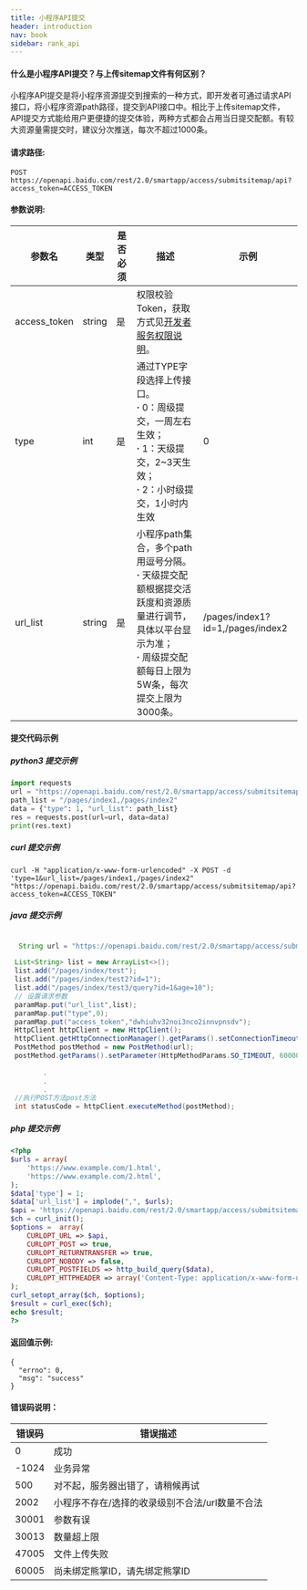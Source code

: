 ```yaml
---
title: 小程序API提交
header: introduction
nav: book
sidebar: rank_api
---
```




#### 什么是小程序API提交？与上传sitemap文件有何区别？

小程序API提交是将小程序资源提交到搜索的一种方式，即开发者可通过请求API接口，将小程序资源path路径，提交到API接口中。相比于上传sitemap文件，API提交方式能给用户更便捷的提交体验，两种方式都会占用当日提交配额。有较大资源量需提交时，建议分次推送，每次不超过1000条。

#### 请求路径:
```
POST https://openapi.baidu.com/rest/2.0/smartapp/access/submitsitemap/api?access_token=ACCESS_TOKEN
```


#### 参数说明:

|参数名 | 类型 | 是否必须 | 描述 | 示例|
|----- |-----| ------| ----- | ----|
|access_token	|string|	是	|权限校验Token，获取方式见[开发者服务权限说明](https://smartprogram.baidu.com/docs/develop/serverapi/power_exp/)。|
|type |int | 是 | 通过TYPE字段选择上传接口。<br>**·** 0：周级提交，一周左右生效；<br>**·** 1：天级提交，2~3天生效；<br>**·** 2：小时级提交，1小时内生效| 0|
|url\_list |string  | 是 | 小程序path集合，多个path用逗号分隔。<br>**·** 天级提交配额根据提交活跃度和资源质量进行调节，具体以平台显示为准；<br>**·** 周级提交配额每日上限为5W条，每次提交上限为3000条。|/pages/index1?id=1,/pages/index2|


#### **提交代码示例**

##### **python3 提交示例**
```python
import requests
url = "https://openapi.baidu.com/rest/2.0/smartapp/access/submitsitemap/api?access_token=ACCESS_TOKEN"
path_list = "/pages/index1,/pages/index2"
data = {"type": 1, "url_list": path_list}  
res = requests.post(url=url, data=data) 
print(res.text)
```
##### **curl 提交示例**

```
curl -H "application/x-www-form-urlencoded" -X POST -d 'type=1&url_list=/pages/index1,/pages/index2" "https://openapi.baidu.com/rest/2.0/smartapp/access/submitsitemap/api?access_token=ACCESS_TOKEN" 
```
##### **java 提交示例**

```java

￼ String url = "https://openapi.baidu.com/rest/2.0/smartapp/access/submitsitemap/api";

 List<String> list = new ArrayList<>();
 list.add("/pages/index/test");
 list.add("/pages/index/test2?id=1");
 list.add("/pages/index/test3/query?id=1&age=10");
 // 设置请求参数
 paramMap.put("url_list",list);
 paramMap.put("type",0);
 paramMap.put("access_token","dwhiuhv32noi3nco2innvpnsdv");
 HttpClient httpClient = new HttpClient();
 httpClient.getHttpConnectionManager().getParams().setConnectionTimeout(15000);
 PostMethod postMethod = new PostMethod(url);
 postMethod.getParams().setParameter(HttpMethodParams.SO_TIMEOUT, 60000);
        
        .
        .
        .
 //执行POST方法post方法
 int statusCode = httpClient.executeMethod(postMethod);
```
##### **php 提交示例**

```php
<?php
$urls = array(
    'https://www.example.com/1.html',
    'https://www.example.com/2.html',
);
$data['type'] = 1;
$data['url_list'] = implode(",", $urls);
$api = 'https://openapi.baidu.com/rest/2.0/smartapp/access/submitsitemap/api?access_token=ACCESS_TOKEN';
$ch = curl_init();
$options =  array(
    CURLOPT_URL => $api,
    CURLOPT_POST => true,
    CURLOPT_RETURNTRANSFER => true,
    CURLOPT_NOBODY => false,
    CURLOPT_POSTFIELDS => http_build_query($data),
    CURLOPT_HTTPHEADER => array('Content-Type: application/x-www-form-urlencoded'),
);
curl_setopt_array($ch, $options);
$result = curl_exec($ch);
echo $result;
?>
```

#### 返回值示例:
```
{
  "errno": 0,
  "msg": "success"
}
```

#### 错误码说明：

|错误码 | 错误描述 | 
|----- |-----|
|0| 成功|
|-1024|业务异常|
|500| 对不起，服务器出错了，请稍候再试|
|2002|小程序不存在/选择的收录级别不合法/url数量不合法|
|30001| 参数有误|
|30013| 数量超上限|
|47005| 文件上传失败|
|60005| 尚未绑定熊掌ID，请先绑定熊掌ID|
